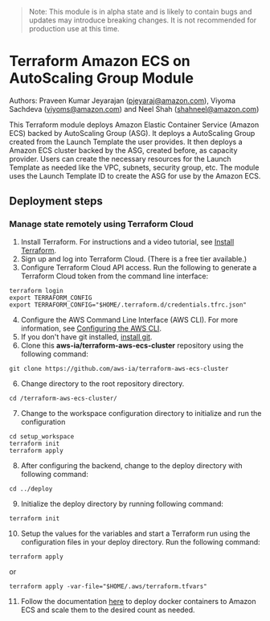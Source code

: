 > Note: This module is in alpha state and is likely to contain bugs and updates may introduce breaking changes. It is not recommended for production use at this time.
# Terraform Amazon ECS on AutoScaling Group Module 
Authors: Praveen Kumar Jeyarajan (pjeyaraj@amazon.com), Viyoma Sachdeva (viyoms@amazon.com) and Neel Shah (shahneel@amazon.com)

This Terraform module deploys Amazon Elastic Container Service (Amazon ECS) backed by AutoScaling Group (ASG). It deploys a AutoScaling Group created from the Launch Template the user provides. It then deploys a Amazon ECS cluster backed by the ASG, created before, as capacity provider. Users can create the necessary resources for the Launch Template as needed like the VPC, subnets, security group, etc. The module uses the Launch Template ID to create the ASG for use by the Amazon ECS.

## Deployment steps
### Manage state remotely using Terraform Cloud
1. Install Terraform. For instructions and a video tutorial, see [Install Terraform](https://learn.hashicorp.com/tutorials/terraform/install-cli). 
2. Sign up and log into Terraform Cloud. (There is a free tier available.)
3. Configure Terraform Cloud API access. Run the following to generate a Terraform Cloud token from the command line interface:

```
terraform login
export TERRAFORM_CONFIG
export TERRAFORM_CONFIG="$HOME/.terraform.d/credentials.tfrc.json"
```

4. Configure the AWS Command Line Interface (AWS CLI). For more information, see [Configuring the AWS CLI](https://doc.aws.amazon.com/cli/latest/userguide/cli-chap-configure.html).
5. If you don't have git installed, [install git](https://git-scm.com/book/en/v2/Getting-Started-Installing-Git). 
6. Clone this **aws-ia/terraform-aws-ecs-cluster** repository using the following command:

```
git clone https://github.com/aws-ia/terraform-aws-ecs-cluster
```

6. Change directory to the root repository directory.

```
cd /terraform-aws-ecs-cluster/
```

7. Change to the workspace configuration directory to initialize and run the configuration

```
cd setup_workspace
terraform init
terraform apply
```

8. After configuring the backend, change to the deploy directory with following command:

```
cd ../deploy
```

9. Initialize the deploy directory by running following command:

```
terraform init
```

10. Setup the values for the variables and start a Terraform run using the configuration files in your deploy directory. Run the following command:

```
terraform apply
```
 or
```
terraform apply -var-file="$HOME/.aws/terraform.tfvars"
```

11. Follow the documentation [here](https://aws.amazon.com/getting-started/hands-on/deploy-docker-containers/) to deploy docker containers to Amazon ECS and scale them to the desired count as needed.
